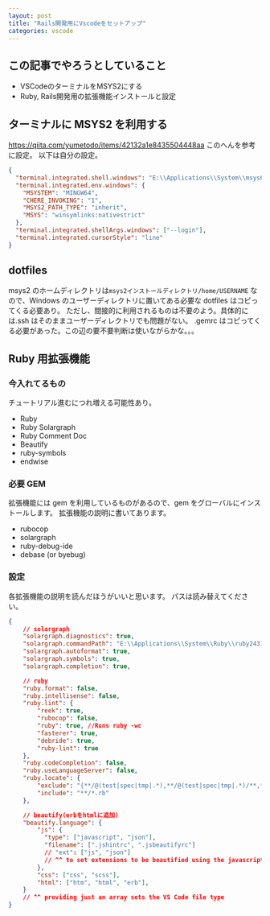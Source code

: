 ```yaml
---
layout: post
title: "Rails開発用にVscodeをセットアップ"
categories: vscode
---
```


## この記事でやろうとしていること

- VSCodeのターミナルをMSYS2にする
- Ruby, Rails開発用の拡張機能インストールと設定

## ターミナルに MSYS2 を利用する

<https://qiita.com/yumetodo/items/42132a1e8435504448aa> このへんを参考に設定。
以下は自分の設定。

```json:setting.json
{
  "terminal.integrated.shell.windows": "E:\\Applications\\System\\msys64\\usr\\bin\\bash.exe",
  "terminal.integrated.env.windows": {
    "MSYSTEM": "MINGW64",
    "CHERE_INVOKING": "1",
    "MSYS2_PATH_TYPE": "inherit",
    "MSYS": "winsymlinks:nativestrict"
  },
  "terminal.integrated.shellArgs.windows": ["--login"],
  "terminal.integrated.cursorStyle": "line"
}
```

## dotfiles

msys2 のホームディレクトリは`msys2インストールディレクトリ/home/USERNAME` なので、Windows のユーザーディレクトリに置いてある必要な dotfiles はコピってくる必要あり。
ただし、間接的に利用されるものは不要のよう。具体的には.ssh はそのままユーザーディレクトリでも問題がない。
.gemrc はコピってくる必要があった。この辺の要不要判断は使いながらかな。。。

## Ruby 用拡張機能

### 今入れてるもの

チュートリアル進むにつれ増える可能性あり。

- Ruby
- Ruby Solargraph
- Ruby Comment Doc
- Beautify
- ruby-symbols
- endwise

### 必要 GEM

拡張機能には gem を利用しているものがあるので、gem をグローバルにインストールします。
拡張機能の説明に書いてあります。

- rubocop
- solargraph
- ruby-debug-ide
- debase (or byebug)

### 設定

各拡張機能の説明を読んだほうがいいと思います。
パスは読み替えてください。

```json:setting.json
{
    // solargraph
    "solargraph.diagnostics": true,
    "solargraph.commandPath": "E:\\Applications\\System\\Ruby\\ruby2431\\bin\\solargraph.bat",
    "solargraph.autoformat": true,
    "solargraph.symbols": true,
    "solargraph.completion": true,

    // ruby
    "ruby.format": false,
    "ruby.intellisense": false,
    "ruby.lint": {
        "reek": true,
        "rubocop": false,
        "ruby": true, //Runs ruby -wc
        "fasterer": true,
        "debride": true,
        "ruby-lint": true
    },
    "ruby.codeCompletion": false,
    "ruby.useLanguageServer": false,
    "ruby.locate": {
        "exclude": "{**/@(test|spec|tmp|.*),**/@(test|spec|tmp|.*)/**,**/*_spec.rb}",
        "include": "**/*.rb"
    },

    // beautify(erbをhtmlに追加)
    "beautify.language": {
        "js": {
          "type": ["javascript", "json"],
          "filename": [".jshintrc", ".jsbeautifyrc"]
          // "ext": ["js", "json"]
          // ^^ to set extensions to be beautified using the javascript beautifier
        },
        "css": ["css", "scss"],
        "html": ["htm", "html", "erb"],
    }
    // ^^ providing just an array sets the VS Code file type
}
```
